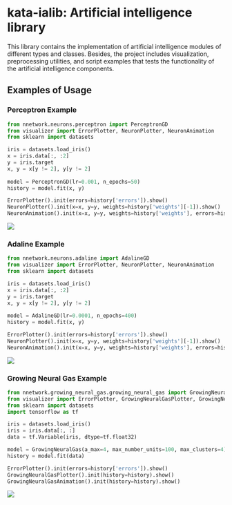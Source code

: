 # kata-ialib: Artificial intelligence library

This library contains the implementation of artificial intelligence
modules of different types and classes. Besides, the project includes
visualization, preprocessing utilities, and script examples that tests
the functionality of the artificial intelligence components.

## Examples of Usage

### Perceptron Example

```python
from nnetwork.neurons.perceptron import PerceptronGD
from visualizer import ErrorPlotter, NeuronPlotter, NeuronAnimation
from sklearn import datasets

iris = datasets.load_iris()
x = iris.data[:, :2]
y = iris.target
x, y = x[y != 2], y[y != 2]
    
model = PerceptronGD(lr=0.001, n_epochs=50)
history = model.fit(x, y)

ErrorPlotter().init(errors=history['errors']).show()
NeuronPlotter().init(x=x, y=y, weights=history['weights'][-1]).show()
NeuronAnimation().init(x=x, y=y, weights=history['weights'], errors=history['errors']).show()
```

![](https://github.com/losedavidpb/blob/master/data/readme/perceptron.gif)

### Adaline Example

```python
from nnetwork.neurons.adaline import AdalineGD
from visualizer import ErrorPlotter, NeuronPlotter, NeuronAnimation
from sklearn import datasets

iris = datasets.load_iris()
x = iris.data[:, :2]
y = iris.target
x, y = x[y != 2], y[y != 2]
    
model = AdalineGD(lr=0.0001, n_epochs=400)
history = model.fit(x, y)

ErrorPlotter().init(errors=history['errors']).show()
NeuronPlotter().init(x=x, y=y, weights=history['weights'][-1]).show()
NeuronAnimation().init(x=x, y=y, weights=history['weights'], errors=history['errors']).show()
```

![](https://github.com/losedavidpb/blob/master/data/readme/adaline.gif)

### Growing Neural Gas Example

```python
from nnetwork.growing_neural_gas.growing_neural_gas import GrowingNeuralGas
from visualizer import ErrorPlotter, GrowingNeuralGasPlotter, GrowingNeuralGasAnimation
from sklearn import datasets
import tensorflow as tf

iris = datasets.load_iris()
iris = iris.data[:, :]
data = tf.Variable(iris, dtype=tf.float32)

model = GrowingNeuralGas(a_max=4, max_number_units=100, max_clusters=4)
history = model.fit(data)

ErrorPlotter().init(errors=history['errors']).show()
GrowingNeuralGasPlotter().init(history=history).show()
GrowingNeuralGasAnimation().init(history=history).show()
```

![](https://github.com/losedavidpb/blob/master/data/readme/gng.gif)